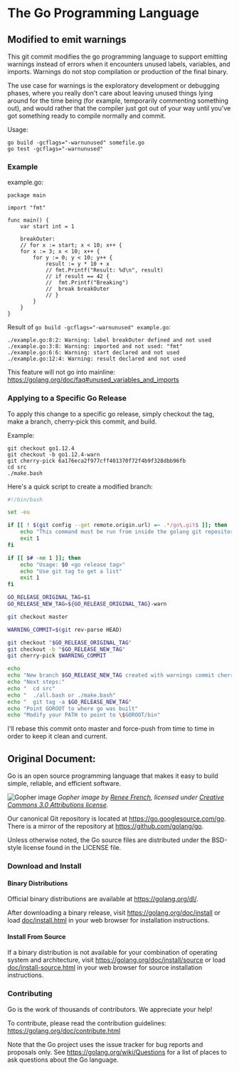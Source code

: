 # The Go Programming Language

## Modified to emit warnings

This git commit modifies the go programming language to support emitting warnings instead of errors when it encounters unused labels, variables, and imports. Warnings do not stop compilation or production of the final binary.

The use case for warnings is the exploratory development or debugging phases, where you really don't care about leaving unused things lying around for the time being (for example, temporarily commenting something out), and would rather that the compiler just got out of your way until you've got something ready to compile normally and commit.

Usage:

	go build -gcflags="-warnunused" somefile.go
	go test -gcflags="-warnunused"


### Example

example.go:

```golang
package main

import "fmt"

func main() {
	var start int = 1

	breakOuter:
	// for x := start; x < 10; x++ {
	for x := 3; x < 10; x++ {
		for y := 0; y < 10; y++ {
			result := y * 10 + x
			// fmt.Printf("Result: %d\n", result)
			// if result == 42 {
			//  fmt.Printf("Breaking")
			//  break breakOuter
			// }
		}
	}
}
```

Result of `go build -gcflags="-warnunused" example.go`:

	./example.go:8:2: Warning: label breakOuter defined and not used
	./example.go:3:8: Warning: imported and not used: "fmt"
	./example.go:6:6: Warning: start declared and not used
	./example.go:12:4: Warning: result declared and not used


This feature will not go into mainline: https://golang.org/doc/faq#unused_variables_and_imports


### Applying to a Specific Go Release

To apply this change to a specific go release, simply checkout the tag, make a branch, cherry-pick this commit, and build.

Example:

	git checkout go1.12.4
	git checkout -b go1.12.4-warn
	git cherry-pick 6a176eca2f977cff401370f72f4b9f328dbb96fb
	cd src
	./make.bash

Here's a quick script to create a modified branch:

```bash
#!/bin/bash

set -eu

if [[ ! $(git config --get remote.origin.url) =~ .*/go\.git$ ]]; then
    echo "This command must be run from inside the golang git repository"
    exit 1
fi

if [[ $# -ne 1 ]]; then
    echo "Usage: $0 <go release tag>"
    echo "Use git tag to get a list"
    exit 1
fi

GO_RELEASE_ORIGINAL_TAG=$1
GO_RELEASE_NEW_TAG=${GO_RELEASE_ORIGINAL_TAG}-warn

git checkout master

WARNING_COMMIT=$(git rev-parse HEAD)

git checkout "$GO_RELEASE_ORIGINAL_TAG"
git checkout -b "$GO_RELEASE_NEW_TAG"
git cherry-pick $WARNING_COMMIT

echo
echo "New branch $GO_RELEASE_NEW_TAG created with warnings commit cherry-picked ($(git rev-parse HEAD))"
echo "Next steps:"
echo "  cd src"
echo "  ./all.bash or ./make.bash"
echo "  git tag -a $GO_RELEASE_NEW_TAG"
echo "Point GOROOT to where go was built"
echo "Modify your PATH to point to \$GOROOT/bin"
```

I'll rebase this commit onto master and force-push from time to time in order to keep it clean and current.


## Original Document:

Go is an open source programming language that makes it easy to build simple,
reliable, and efficient software.

![Gopher image](doc/gopher/fiveyears.jpg)
*Gopher image by [Renee French][rf], licensed under [Creative Commons 3.0 Attributions license][cc3-by].*

Our canonical Git repository is located at https://go.googlesource.com/go.
There is a mirror of the repository at https://github.com/golang/go.

Unless otherwise noted, the Go source files are distributed under the
BSD-style license found in the LICENSE file.

### Download and Install

#### Binary Distributions

Official binary distributions are available at https://golang.org/dl/.

After downloading a binary release, visit https://golang.org/doc/install
or load [doc/install.html](./doc/install.html) in your web browser for installation
instructions.

#### Install From Source

If a binary distribution is not available for your combination of
operating system and architecture, visit
https://golang.org/doc/install/source or load [doc/install-source.html](./doc/install-source.html)
in your web browser for source installation instructions.

### Contributing

Go is the work of thousands of contributors. We appreciate your help!

To contribute, please read the contribution guidelines:
	https://golang.org/doc/contribute.html

Note that the Go project uses the issue tracker for bug reports and
proposals only. See https://golang.org/wiki/Questions for a list of
places to ask questions about the Go language.

[rf]: https://reneefrench.blogspot.com/
[cc3-by]: https://creativecommons.org/licenses/by/3.0/

